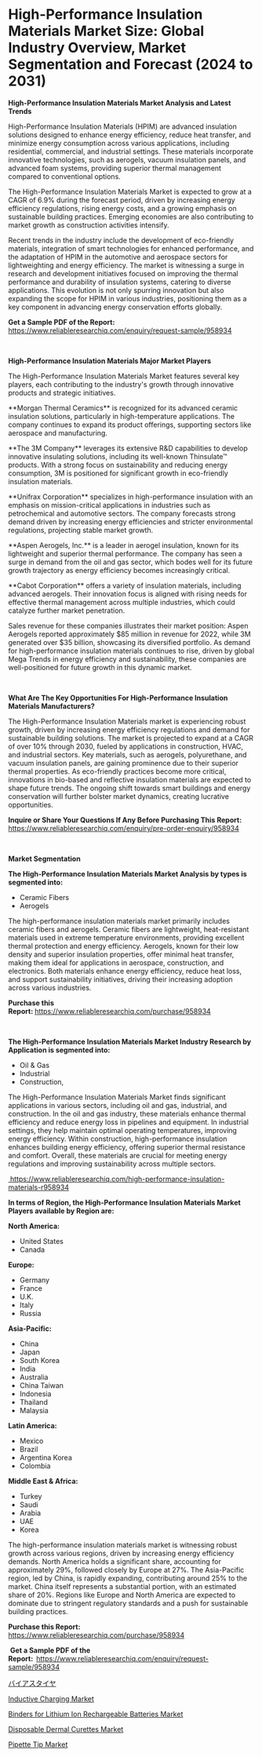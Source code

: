 <p><h1>High-Performance Insulation Materials Market Size: Global Industry Overview, Market Segmentation and Forecast (2024 to 2031)</h1></p><p><strong>High-Performance Insulation Materials Market Analysis and Latest Trends</strong></p>
<p><p>High-Performance Insulation Materials (HPIM) are advanced insulation solutions designed to enhance energy efficiency, reduce heat transfer, and minimize energy consumption across various applications, including residential, commercial, and industrial settings. These materials incorporate innovative technologies, such as aerogels, vacuum insulation panels, and advanced foam systems, providing superior thermal management compared to conventional options.</p><p>The High-Performance Insulation Materials Market is expected to grow at a CAGR of 6.9% during the forecast period, driven by increasing energy efficiency regulations, rising energy costs, and a growing emphasis on sustainable building practices. Emerging economies are also contributing to market growth as construction activities intensify. </p><p>Recent trends in the industry include the development of eco-friendly materials, integration of smart technologies for enhanced performance, and the adaptation of HPIM in the automotive and aerospace sectors for lightweighting and energy efficiency. The market is witnessing a surge in research and development initiatives focused on improving the thermal performance and durability of insulation systems, catering to diverse applications. This evolution is not only spurring innovation but also expanding the scope for HPIM in various industries, positioning them as a key component in advancing energy conservation efforts globally.</p></p>
<p><strong>Get a Sample PDF of the Report:&nbsp;</strong> <a href="https://www.reliableresearchiq.com/enquiry/request-sample/958934">https://www.reliableresearchiq.com/enquiry/request-sample/958934</a></p>
<p>&nbsp;</p>
<p><strong>High-Performance Insulation Materials Major Market Players</strong></p>
<p><p>The High-Performance Insulation Materials Market features several key players, each contributing to the industry's growth through innovative products and strategic initiatives. </p><p>**Morgan Thermal Ceramics** is recognized for its advanced ceramic insulation solutions, particularly in high-temperature applications. The company continues to expand its product offerings, supporting sectors like aerospace and manufacturing. </p><p>**The 3M Company** leverages its extensive R&D capabilities to develop innovative insulating solutions, including its well-known Thinsulate™ products. With a strong focus on sustainability and reducing energy consumption, 3M is positioned for significant growth in eco-friendly insulation materials.</p><p>**Unifrax Corporation** specializes in high-performance insulation with an emphasis on mission-critical applications in industries such as petrochemical and automotive sectors. The company forecasts strong demand driven by increasing energy efficiencies and stricter environmental regulations, projecting stable market growth.</p><p>**Aspen Aerogels, Inc.** is a leader in aerogel insulation, known for its lightweight and superior thermal performance. The company has seen a surge in demand from the oil and gas sector, which bodes well for its future growth trajectory as energy efficiency becomes increasingly critical.</p><p>**Cabot Corporation** offers a variety of insulation materials, including advanced aerogels. Their innovation focus is aligned with rising needs for effective thermal management across multiple industries, which could catalyze further market penetration.</p><p>Sales revenue for these companies illustrates their market position: Aspen Aerogels reported approximately $85 million in revenue for 2022, while 3M generated over $35 billion, showcasing its diversified portfolio. As demand for high-performance insulation materials continues to rise, driven by global Mega Trends in energy efficiency and sustainability, these companies are well-positioned for future growth in this dynamic market.</p></p>
<p>&nbsp;</p>
<p><strong>What Are The Key Opportunities For High-Performance Insulation Materials Manufacturers?</strong></p>
<p><p>The High-Performance Insulation Materials market is experiencing robust growth, driven by increasing energy efficiency regulations and demand for sustainable building solutions. The market is projected to expand at a CAGR of over 10% through 2030, fueled by applications in construction, HVAC, and industrial sectors. Key materials, such as aerogels, polyurethane, and vacuum insulation panels, are gaining prominence due to their superior thermal properties. As eco-friendly practices become more critical, innovations in bio-based and reflective insulation materials are expected to shape future trends. The ongoing shift towards smart buildings and energy conservation will further bolster market dynamics, creating lucrative opportunities.</p></p>
<p><strong>Inquire or Share Your Questions If Any Before Purchasing This Report:</strong> <a href="https://www.reliableresearchiq.com/enquiry/pre-order-enquiry/958934">https://www.reliableresearchiq.com/enquiry/pre-order-enquiry/958934</a></p>
<p>&nbsp;</p>
<p><strong>Market Segmentation</strong></p>
<p><strong>The High-Performance Insulation Materials Market Analysis by types is segmented into:</strong></p>
<p><ul><li>Ceramic Fibers</li><li>Aerogels</li></ul></p>
<p><p>The high-performance insulation materials market primarily includes ceramic fibers and aerogels. Ceramic fibers are lightweight, heat-resistant materials used in extreme temperature environments, providing excellent thermal protection and energy efficiency. Aerogels, known for their low density and superior insulation properties, offer minimal heat transfer, making them ideal for applications in aerospace, construction, and electronics. Both materials enhance energy efficiency, reduce heat loss, and support sustainability initiatives, driving their increasing adoption across various industries.</p></p>
<p><strong>Purchase this Report:&nbsp;</strong><a href="https://www.reliableresearchiq.com/purchase/958934">https://www.reliableresearchiq.com/purchase/958934</a></p>
<p>&nbsp;</p>
<p><strong>The High-Performance Insulation Materials Market Industry Research by Application is segmented into:</strong></p>
<p><ul><li>Oil & Gas</li><li>Industrial</li><li>Construction,</li></ul></p>
<p><p>The High-Performance Insulation Materials Market finds significant applications in various sectors, including oil and gas, industrial, and construction. In the oil and gas industry, these materials enhance thermal efficiency and reduce energy loss in pipelines and equipment. In industrial settings, they help maintain optimal operating temperatures, improving energy efficiency. Within construction, high-performance insulation enhances building energy efficiency, offering superior thermal resistance and comfort. Overall, these materials are crucial for meeting energy regulations and improving sustainability across multiple sectors.</p></p>
<p><a href="https://www.reliableresearchiq.com/high-performance-insulation-materials-r958934">&nbsp;https://www.reliableresearchiq.com/high-performance-insulation-materials-r958934</a></p>
<p><strong>In terms of Region, the High-Performance Insulation Materials Market Players available by Region are:</strong></p>
<p>
    <p> <strong> North America: </strong>
        <ul>
            <li>United States</li>
            <li>Canada</li>
        </ul>
        </p> 
    <p> <strong> Europe: </strong>
        <ul>
            <li>Germany</li>
            <li>France</li>
            <li>U.K.</li>
            <li>Italy</li>
            <li>Russia</li>
        </ul>
        </p> 
    <p> <strong> Asia-Pacific: </strong>
        <ul>
            <li>China</li>
            <li>Japan</li>
            <li>South Korea</li>
            <li>India</li>
            <li>Australia</li>
            <li>China Taiwan</li>
            <li>Indonesia</li>
            <li>Thailand</li>
            <li>Malaysia</li>
        </ul>
        </p> 
    <p> <strong> Latin America: </strong>
        <ul>
            <li>Mexico</li>
            <li>Brazil</li>
            <li>Argentina Korea</li>
            <li>Colombia</li>
        </ul>
        </p> 
    <p> <strong> Middle East & Africa: </strong>
        <ul>
            <li>Turkey</li>
            <li>Saudi</li>
            <li>Arabia</li>
            <li>UAE</li>
            <li>Korea</li>
        </ul>
    </p>
    </p>
<p><p>The high-performance insulation materials market is witnessing robust growth across various regions, driven by increasing energy efficiency demands. North America holds a significant share, accounting for approximately 29%, followed closely by Europe at 27%. The Asia-Pacific region, led by China, is rapidly expanding, contributing around 25% to the market. China itself represents a substantial portion, with an estimated share of 20%. Regions like Europe and North America are expected to dominate due to stringent regulatory standards and a push for sustainable building practices.</p></p>
<p><strong>Purchase this Report: </strong><a href="https://www.reliableresearchiq.com/purchase/958934">https://www.reliableresearchiq.com/purchase/958934</a></p>
<p>&nbsp;<strong>Get a Sample PDF of the Report:&nbsp;&nbsp;</strong><a href="https://www.reliableresearchiq.com/enquiry/request-sample/958934">https://www.reliableresearchiq.com/enquiry/request-sample/958934</a></p>
<p><strong></strong></p>
<p><p><a href="https://medium.com/@val0mzimin/%E3%83%90%E3%82%A4%E3%82%A2%E3%82%B9%E3%82%BF%E3%82%A4%E3%83%A4%E7%94%A3%E6%A5%AD%E3%81%AB%E3%81%A4%E3%81%84%E3%81%A6%E3%81%AE%E6%B4%9E%E5%AF%9F-2031%E5%B9%B4%E3%81%BE%E3%81%A7%E3%81%AE%E5%B8%82%E5%A0%B4%E3%81%AE%E8%B2%A1%E5%8B%99%E7%8A%B6%E6%B3%81-%E5%B8%82%E5%A0%B4%E8%A6%8F%E6%A8%A1-%E3%81%8A%E3%82%88%E3%81%B3%E5%8F%8E%E7%9B%8A%E5%88%86%E6%9E%90-af15a9f52108">バイアスタイヤ</a></p><p><a href="https://www.linkedin.com/pulse/exploring-inductive-charging-market-dynamics-revenue-analysis-rwqsf?trackingId=ejTggzRaTlqmF%2BE4XnCxfA%3D%3D">Inductive Charging Market</a></p><p><a href="https://medium.com/@jayrussel94/binders-for-lithium-ion-rechargeable-batteries-market-investigation-industry-evolution-and-495dfe4b1130">Binders for Lithium Ion Rechargeable Batteries Market</a></p><p><a href="https://www.linkedin.com/pulse/disposable-dermal-curettes-market-global-share-ranking-oueke?trackingId=Zmyw13DVTT6LRHcD4ZJLUA%3D%3D">Disposable Dermal Curettes Market</a></p><p><a href="https://medium.com/@chloeconn57/comprehensive-analysis-of-the-global-pipette-tip-market-growth-trends-market-forecasts-2024-6e3e79f61d9e">Pipette Tip Market</a></p></p>
